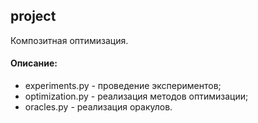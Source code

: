 ## project

Композитная оптимизация.

#### Описание:

+ experiments.py - проведение экспериментов;
+ optimization.py - реализация методов оптимизации;
+ oracles.py - реализация оракулов.